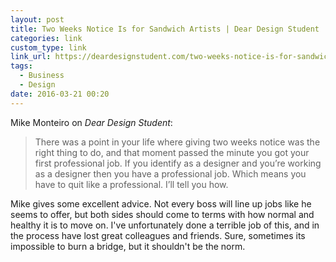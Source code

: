 ```yaml
---
layout: post
title: Two Weeks Notice Is for Sandwich Artists | Dear Design Student
categories: link
custom_type: link
link_url: https://deardesignstudent.com/two-weeks-notice-is-for-sandwich-artists-e25a78bece1e?gi=e538e781e7fd
tags:
  - Business
  - Design
date: 2016-03-21 00:20
---
```

Mike Monteiro on *Dear Design Student*:

> There was a point in your life where giving two weeks notice was the right thing to do, and that moment passed the minute you got your first professional job. If you identify as a designer and you’re working as a designer then you have a professional job. Which means you have to quit like a professional. I’ll tell you how.

Mike gives some excellent advice. Not every boss will line up jobs like he seems to offer, but both sides should come to terms with how normal and healthy it is to move on. I've unfortunately done a terrible job of this, and in the process have lost great colleagues and friends. Sure, sometimes its impossible to burn a bridge, but it shouldn't be the norm. 